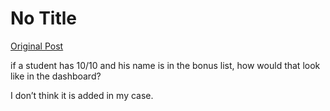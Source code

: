 # No Title

[Original Post](https://discourse.onlinedegree.iitm.ac.in/t/165959/388)

<p>if a student has 10/10 and his name is in the bonus list, how would that look like in the dashboard?</p>
<p>I don’t think it is added in my case.</p>